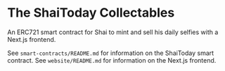 # The ShaiToday Collectables
An ERC721 smart contract for Shai to mint and sell his daily selfies with a Next.js frontend.

See `smart-contracts/README.md` for information on the ShaiToday smart contract.
See `website/README.md` for information on the Next.js frontend.

